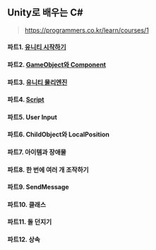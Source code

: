 ## Unity로 배우는 C#

> https://programmers.co.kr/learn/courses/1



#### 파트1. [유니티 시작하기](https://lab.ssafy.com/s03-final/s03p31b102/blob/feature/unity/%EC%9C%A0%EB%8B%88%ED%8B%B0%EA%B0%95%EC%9D%98/%EC%9C%A0%EB%8B%88%ED%8B%B0%20%EC%8B%9C%EC%9E%91%ED%95%98%EA%B8%B0.md)

#### 파트2. [GameObject와 Component](https://lab.ssafy.com/s03-final/s03p31b102/blob/feature/unity/%EC%9C%A0%EB%8B%88%ED%8B%B0%EA%B0%95%EC%9D%98/GameObject%EC%99%80%20Component.md)

#### 파트3. [유니티 물리엔진](https://lab.ssafy.com/s03-final/s03p31b102/blob/feature/unity/%EC%9C%A0%EB%8B%88%ED%8B%B0%EA%B0%95%EC%9D%98/%EC%9C%A0%EB%8B%88%ED%8B%B0%20%EB%AC%BC%EB%A6%AC%EC%97%94%EC%A7%84.md)

#### 파트4. [Script](https://lab.ssafy.com/s03-final/s03p31b102/blob/feature/unity/%EC%9C%A0%EB%8B%88%ED%8B%B0%EA%B0%95%EC%9D%98/Script.md)

#### 파트5. User Input

#### 파트6. ChildObject와 LocalPosition

#### 파트7. 아이템과 장애물 

#### 파트8. 한 번에 여러 개 조작하기

#### 파트9. SendMessage

#### 파트10. 클래스

#### 파트11. 돌 던지기

#### 파트12. 상속